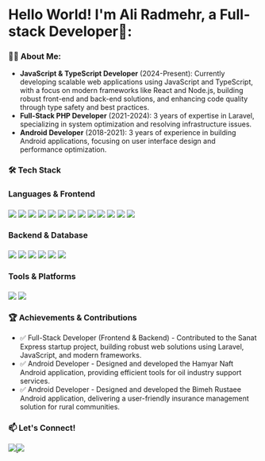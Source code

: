 <div align="left">
  <h1>Hello World! I'm Ali Radmehr, a Full-stack Developer👋:</h1>
</div>


<div align="left">
  <h3 style="font-size: 16px;">👨‍💻 About Me:</h3>
</div>

- **JavaScript & TypeScript Developer** (2024-Present): Currently developing scalable web applications using JavaScript and TypeScript, with a focus on modern frameworks like React and Node.js, building robust front-end and back-end solutions, and enhancing code quality through type safety and best practices.
- **Full-Stack PHP Developer** (2021-2024): 3 years of expertise in Laravel, specializing in system optimization and resolving infrastructure issues.
- **Android Developer** (2018-2021): 3 years of experience in building Android applications, focusing on user interface design and performance optimization.



<div align="left">
  <h2 style="font-size: 16px;"></h1>
</div>

<div align="left">
  <h3 style="font-size: 16px;">🛠️ Tech Stack</h3>
</div>

<div align="left">
  <h4 style="font-size: 16px;">Languages & Frontend</h4>
</div>


<img src="https://img.shields.io/badge/JavaScript-F7DF1E.svg?style=for-the-badge&logo=JavaScript&logoColor=black" /> <img src="https://img.shields.io/badge/TypeScript-3178C6.svg?style=for-the-badge&logo=TypeScript&logoColor=white" /> <img src="https://img.shields.io/badge/React-61DAFB.svg?style=for-the-badge&logo=React&logoColor=black" /> <img src="https://img.shields.io/badge/Next.js-000000.svg?style=for-the-badge&logo=nextdotjs&logoColor=white" /> <img src="https://img.shields.io/badge/PHP-777BB4.svg?style=for-the-badge&logo=PHP&logoColor=white" /> <img src="https://img.shields.io/badge/Laravel-FF2D20.svg?style=for-the-badge&logo=Laravel&logoColor=white" /> <img src="https://img.shields.io/badge/Livewire-4E56A6.svg?style=for-the-badge&logo=Livewire&logoColor=white" /> <img src="https://img.shields.io/badge/Vite-646CFF.svg?style=for-the-badge&logo=Vite&logoColor=white" /> <img src="https://img.shields.io/badge/Alpine.js-8BC0D0.svg?style=for-the-badge&logo=alpinedotjs&logoColor=black" /> <img src="https://img.shields.io/badge/Android-3DDC84.svg?style=for-the-badge&logo=Android&logoColor=white" /> <img src="https://img.shields.io/badge/HTML5-E34F26.svg?style=for-the-badge&logo=HTML5&logoColor=white" /> <img src="https://img.shields.io/badge/CSS3-1572B6.svg?style=for-the-badge&logo=CSS3&logoColor=white" /> <img src="https://img.shields.io/badge/Tailwind%20CSS-06B6D4.svg?style=for-the-badge&logo=Tailwind-CSS&logoColor=white" /> 

<div align="left">
  <h4 style="font-size: 16px;">Backend & Database</h4>
</div>

<img src="https://img.shields.io/badge/Node.js-5FA04E.svg?style=for-the-badge&logo=nodedotjs&logoColor=white" /> <img src="https://img.shields.io/badge/Express-000000.svg?style=for-the-badge&logo=Express&logoColor=white" /> <img src="https://img.shields.io/badge/MongoDB-47A248.svg?style=for-the-badge&logo=MongoDB&logoColor=white" /> <img src="https://img.shields.io/badge/MySQL-4479A1.svg?style=for-the-badge&logo=MySQL&logoColor=white" /> <img src="https://img.shields.io/badge/Docker-2496ED.svg?style=for-the-badge&logo=Docker&logoColor=white" /> <img src="https://img.shields.io/badge/Redis-FF4438.svg?style=for-the-badge&logo=Redis&logoColor=white" />


<div align="left">
  <h4 style="font-size: 16px;">Tools & Platforms</h4>
</div>

<img src="https://img.shields.io/badge/Git-F05032.svg?style=for-the-badge&logo=Git&logoColor=white" /> <img src="https://img.shields.io/badge/Linux-FCC624.svg?style=for-the-badge&logo=Linux&logoColor=black" />
 


<div align="left">
  <h1 style="font-size: 16px;"></h1>
</div>

<div align="left">
  <h3 style="font-size: 16px;">🏆 Achievements & Contributions</h3>
</div>

- ✅ Full-Stack Developer (Frontend & Backend) - Contributed to the Sanat Express startup project, building robust web solutions using Laravel, JavaScript, and modern frameworks.
- ✅ Android Developer - Designed and developed the Hamyar Naft Android application, providing efficient tools for oil industry support services.
- ✅ Android Developer - Designed and developed the Bimeh Rustaee Android application, delivering a user-friendly insurance management solution for rural communities.


<div align="left">
  <h1 style="font-size: 16px;"></h1>
</div>

<div align="left">
  <h3 style="font-size: 16px;">📫 Let's Connect!</h3>
</div>

<a href="mailto:ali.radmeehr@gmail.com" style="margin-right: -4px;">
  <img src="https://img.shields.io/badge/Gmail-EA4335.svg?style=for-the-badge&logo=Gmail&logoColor=white" /> 
</a> 



<a href="https://t.me/radmehr1153" target="_blank">
  <img src="https://img.shields.io/badge/Telegram-26A5E4.svg?style=for-the-badge&logo=Telegram&logoColor=white" /> 
</a>




